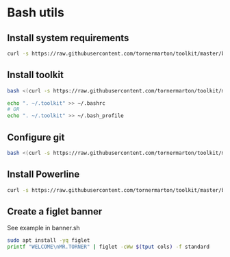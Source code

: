 # Bash utils

## Install system requirements
```bash
curl -s https://raw.githubusercontent.com/tornermarton/toolkit/master/bash/requirements/system.txt | grep -vE '^#' | xargs sudo apt install -yq
```

## Install toolkit

```bash
bash <(curl -s https://raw.githubusercontent.com/tornermarton/toolkit/master/bash/install.sh) > .toolkit
```

```bash
echo ". ~/.toolkit" >> ~/.bashrc
# OR
echo ". ~/.toolkit" >> ~/.bash_profile
```

## Configure git
```bash
bash <(curl -s https://raw.githubusercontent.com/tornermarton/toolkit/master/bash/configure/git.sh | grep -vE '^#')
```

## Install Powerline

```bash
curl -s https://raw.githubusercontent.com/tornermarton/toolkit/master/bash/requirements/powerline.txt | grep -vE '^#' | xargs pip3 install
```

## Create a figlet banner

See example in banner.sh
```bash
sudo apt install -yq figlet
printf "WELCOME\nMR.TORNER" | figlet -cWw $(tput cols) -f standard
```
